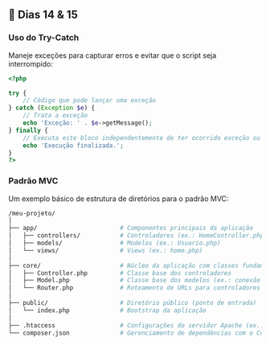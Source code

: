 ## 📌 Dias 14 & 15

### **Uso do Try-Catch**

Maneje exceções para capturar erros e evitar que o script seja interrompido:

```php
<?php

try {
    // Código que pode lançar uma exceção
} catch (Exception $e) {
    // Trata a exceção
    echo 'Exceção: ' . $e->getMessage();
} finally {
    // Executa este bloco independentemente de ter ocorrido exceção ou não
    echo 'Execução finalizada.';
}
?>
```

### **Padrão MVC**

Um exemplo básico de estrutura de diretórios para o padrão MVC:

```bash
/meu-projeto/
│
├── app/                       # Componentes principais da aplicação
│   ├── controllers/           # Controladores (ex.: HomeController.php)
│   ├── models/                # Modelos (ex.: Usuario.php)
│   └── views/                 # Views (ex.: home.php)
│
├── core/                      # Núcleo da aplicação com classes fundamentais
│   ├── Controller.php         # Classe base dos controladores
│   ├── Model.php              # Classe base dos modelos (ex.: conexão com o BD)
│   └── Router.php             # Roteamento de URLs para controladores
│
├── public/                    # Diretório público (ponto de entrada)
│   └── index.php              # Bootstrap da aplicação
│
├── .htaccess                  # Configurações do servidor Apache (ex.: URLs amigáveis)
└── composer.json              # Gerenciamento de dependências com o Composer
```
